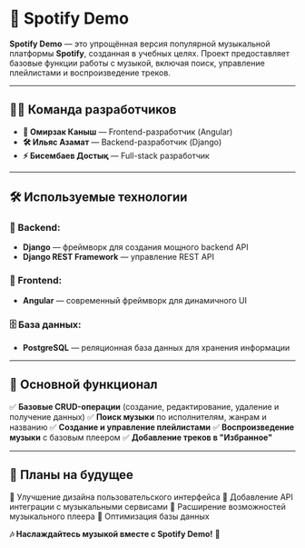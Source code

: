 # 🎵 Spotify Demo
**Spotify Demo** — это упрощённая версия популярной музыкальной платформы **Spotify**, созданная в учебных целях. Проект предоставляет базовые функции работы с музыкой, включая поиск, управление плейлистами и воспроизведение треков.

---
## 👨‍💻 Команда разработчиков
- **🎨 Омирзак Каныш** — Frontend-разработчик (Angular)
- **🛠 Ильяс Азамат** — Backend-разработчик (Django)
- **⚡️ Бисембаев Достық** — Full-stack разработчик

---
## 🛠 Используемые технологии
### 📌 Backend:
- **Django** — фреймворк для создания мощного backend API
- **Django REST Framework** — управление REST API

### 🎨 Frontend:
- **Angular** — современный фреймворк для динамичного UI

### 🗄 База данных:
- **PostgreSQL** — реляционная база данных для хранения информации

---
## 🚀 Основной функционал
✅ **Базовые CRUD-операции** (создание, редактирование, удаление и получение данных)
✅ **Поиск музыки** по исполнителям, жанрам и названию
✅ **Создание и управление плейлистами**
✅ **Воспроизведение музыки** с базовым плеером
✅ **Добавление треков в "Избранное"**

---
## 🎯 Планы на будущее
📌 Улучшение дизайна пользовательского интерфейса
📌 Добавление API интеграции с музыкальными сервисами
📌 Расширение возможностей музыкального плеера
📌 Оптимизация базы данных

**🎶 Наслаждайтесь музыкой вместе с Spotify Demo!** 🚀

